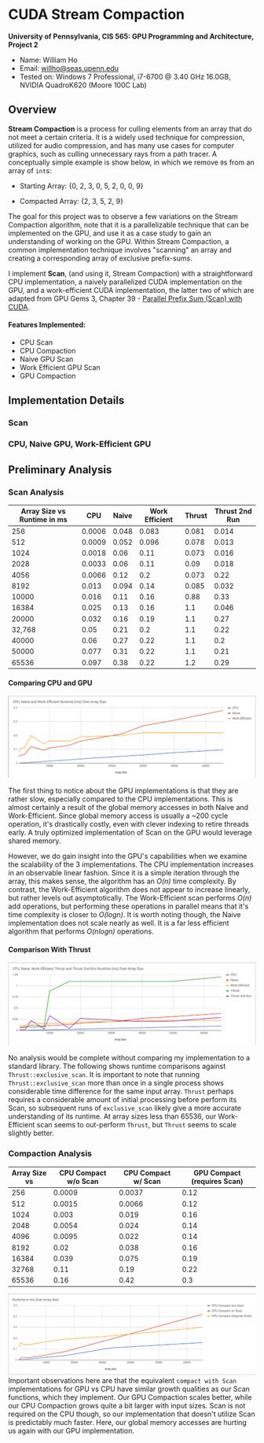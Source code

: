 CUDA Stream Compaction
======================

**University of Pennsylvania, CIS 565: GPU Programming and Architecture, Project 2**

* Name: William Ho
* Email: willho@seas.upenn.edu
* Tested on: Windows 7 Professional, i7-6700 @ 3.40 GHz 16.0GB, NVIDIA QuadroK620 (Moore 100C Lab)

## Overview

**Stream Compaction** is a process for culling elements from an array that do not meet a certain criteria. It is a widely used technique for compression, utilized for audio compression, and has many use cases for computer graphics, such as culling unnecessary rays from a path tracer. A conceptually simple example is show below, in which we remove `0`s from an array of `int`s:

* Starting Array: {0, 2, 3, 0, 5, 2, 0, 0, 9}

* Compacted Array: {2, 3, 5, 2, 9}

The goal for this project was to observe a few variations on the Stream Compaction algorithm, note that it is a parallelizable technique that can be implemented on the GPU, and use it as a case study to gain an understanding of working on the GPU. Within Stream Compaction, a common implementation technique involves "scanning" an array and creating a corresponding array of exclusive prefix-sums. 

I implement **Scan**, (and using it, Stream Compaction) with a straightforward CPU implementation, a naively parallelized CUDA implementation on the GPU, and a work-efficient CUDA implementation, the latter two of which are adapted from GPU Gems 3, Chapter 39 - [Parallel Prefix Sum (Scan) with CUDA](https://developer.nvidia.com/gpugems/GPUGems3/gpugems3_ch39.html).

#### Features Implemented:

- CPU Scan
- CPU Compaction
- Naive GPU Scan
- Work Efficient GPU Scan
- GPU Compaction

## Implementation Details

### Scan

### CPU, Naive GPU, Work-Efficient GPU

## Preliminary Analysis

### Scan Analysis
| Array Size vs Runtime in ms	| CPU	| Naive	| Work Efficient |	Thrust	| Thrust 2nd Run |
|-------------|-----|-------|----------------|----------|----------------|
|256	| 0.0006	|  0.048| 	0.083	| 0.081|0.014|
|512	| 0.0009	|  0.052| 	0.096	|0.078	|0.013|
|1024 |	0.0018|  	0.06| 	0.11 | 	0.073|0.016|
|2028 |	0.0033|  	0.06 |  0.11 | 	0.09	|0.018|
|4056 |	0.0066|  	0.12| 	0.2	 | 0.073	|0.22|
|8192 |	0.013	|  0.094| 	0.14 | 	0.085|0.032|
|10000	|0.016	|  0.11	|   0.16 | 	0.88	|0.33|
|16384	|0.025	|  0.13	|   0.16 | 	1.1	| 0.046|
|20000	|0.032	|  0.16	|   0.19 | 	1.1	| 0.27|
|32,768|	0.05	|  0.21	|   0.2	 | 1.1	| 0.22|
|40000	| 0.06	|  0.27	|   0.22 | 	1.1	| 0.2|
|50000	| 0.077	|  0.31	|   0.22 | 	1.1	| 0.21|
|65536	| 0.097	|  0.38	|   0.22 | 	1.2	| 0.29| 

#### Comparing CPU and GPU


![](img/StreamProjection1.png)

The first thing to notice about the GPU implementations is that they are rather slow, especially compared to the CPU implementations. This is almost certainly a result of the global memory accesses in both Naive and Work-Efficient. Since global memory access is usually a ~200 cycle operation, it's drastically costly, even with clever indexing to retire threads early. A truly optimized implementation of Scan on the GPU would leverage shared memory. 

However, we do gain insight into the GPU's capabilities when we examine the scalability of the 3 implementations. The CPU implementation increases in an observable linear fashion. Since it is a simple iteration through the array, this makes sense, the algorithm has an _O(n)_ time complexity. By contrast, the Work-Efficient algorithm does not appear to increase linearly, but rather levels out asymptotically. The Work-Efficient scan performs _O(n)_ add operations, but performing these operations in parallel means that it's time complexity is closer to _O(logn)_. It is worth noting though, the Naive implementation does not scale nearly as well. It is a far less efficient algorithm that performs _O(nlogn)_ operations. 

#### Comparison With Thrust

![](img/StreamProjection2.png)

No analysis would be complete without comparing my implementation to a standard library. The following shows runtime comparisons against `Thrust::exclusive_scan`. It is important to note that running `Thrust::exclusive_scan` more than once in a single process shows considerable time difference for the same input array. `Thrust` perhaps requires a considerable amount of initial processing before perform its Scan, so subsequent runs of `exclusive_scan` likely give a more accurate understanding of its runtime. At array sizes less than 65536, our Work-Efficient scan seems to out-perform `Thrust`, but `Thrust` seems to scale slightly better. 

### Compaction Analysis

|Array Size vs 	| CPU Compact w/o Scan	| CPU Compact w/ Scan |	GPU Compact (requires Scan) |
|---|---|---|---|
|256	|0.0009|	0.0037|	0.12|
|512	|0.0015|	0.0066|	0.12|
|1024	|0.003	|0.019	|0.16|
|2048	|0.0054|	0.024	|0.14|
|4096	|0.0095|	0.022	|0.14|
|8192	|0.02	 |0.038	  |0.16|
|16384|	0.039	| 0.075	|0.19|
|32768|	0.11	| 0.19	|0.22|
|65536|	0.16	| 0.42	|0.3|

![](img/StreamProjection3.png)
Important observations here are that the equivalent `compact with Scan` implementations for GPU vs CPU have similar growth qualities as our Scan functions, which they implement. Our GPU Compaction scales better, while our CPU Compaction grows quite a bit larger with input sizes. Scan is not required on the CPU though, so our implementation that doesn't utilize Scan is predictably much faster. Here, our global memory accesses are hurting us again with our GPU implementation. 

